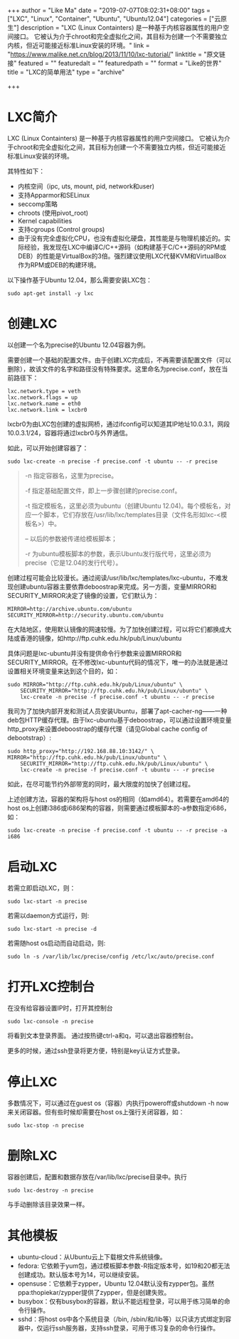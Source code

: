+++
author = "Like Ma"
date = "2019-07-07T08:02:31+08:00"
tags = ["LXC", "Linux", "Container", "Ubuntu", "Ubuntu12.04"]
categories = ["云原生"]
description = "LXC (Linux Containters) 是一种基于内核容器属性的用户空间接口。 它被认为介于chroot和完全虚拟化之间，其目标为创建一个不需要独立内核，但近可能接近标准Linux安装的环境。"
link = "https://www.malike.net.cn/blog/2013/11/10/lxc-tutorial/"
linktitle = "原文链接"
featured = ""
featuredalt = ""
featuredpath = ""
format = "Like的世界"
title = "LXC的简单用法"
type = "archive"

+++

# LXC简介

LXC (Linux Containters) 是一种基于内核容器属性的用户空间接口。 它被认为介于chroot和完全虚拟化之间，其目标为创建一个不需要独立内核，但近可能接近标准Linux安装的环境。

其特性如下：

- 内核空间（ipc, uts, mount, pid, network和user)
- 支持Apparmor和SELinux
- seccomp策略
- chroots (使用pivot_root)
- Kernel capabilities
- 支持cgroups (Control groups)
- 由于没有完全虚拟化CPU，也没有虚拟化硬盘，其性能是与物理机接近的。实际经验，我发现在LXC中编译C/C++源码（如构建基于C/C++源码的RPM或DEB）的性能是VirtualBox的3倍。强烈建议使用LXC代替KVM和VirtualBox作为RPM或DEB的构建环境。

以下操作基于Ubuntu 12.04，那么需要安装LXC包：

    sudo apt-get install -y lxc

# 创建LXC

以创建一个名为precise的Ubuntu 12.04容器为例。

需要创建一个基础的配置文件。由于创建LXC完成后，不再需要该配置文件（可以删除），故该文件的名字和路径没有特殊要求。这里命名为precise.conf，放在当前路径下：

    lxc.network.type = veth
    lxc.network.flags = up
    lxc.network.name = eth0
    lxc.network.link = lxcbr0

lxcbr0为由LXC包创建的虚拟网桥，通过ifconfig可以知道其IP地址10.0.3.1，网段10.0.3.1/24，容器将通过lxcbr0与外界通信。

如此，可以开始创建容器了：

    sudo lxc-create -n precise -f precise.conf -t ubuntu -- -r precise

> -n 指定容器名，这里为precise。
> 
> -f 指定基础配置文件，即上一步骤创建的precise.conf。
> 
> -t 指定模板名，这里必须为ubuntu（创建Ubuntu 12.04)。每个模板名，对应一个脚本，它们存放在/usr/lib/lxc/templates目录（文件名形如lxc-<模板名>）中。
> 
> – 以后的参数被传递给模板脚本；
> 
> -r 为ubuntu模板脚本的参数，表示Ubuntu发行版代号，这里必须为precise（它是12.04的发行代号）。

创建过程可能会比较漫长。通过阅读/usr/lib/lxc/templates/lxc-ubuntu，不难发现创建ubuntu容器主要依靠deboostrap来完成。另一方面，变量MIRROR和SECURITY_MIRROR决定了镜像的设置，它们默认为：

    MIRROR=http://archive.ubuntu.com/ubuntu
    SECURITY_MIRROR=http://security.ubuntu.com/ubuntu

在大陆地区，使用默认镜像的网速较慢。为了加快创建过程，可以将它们都换成大陆或香港的镜像，如http://ftp.cuhk.edu.hk/pub/Linux/ubuntu

具体问题是lxc-ubuntu并没有提供命令行参数来设置MIRROR和SECURITY_MIRROR。在不修改lxc-ubuntu代码的情况下，唯一的办法就是通过设置相关环境变量来达到这个目的，如：

    sudo MIRROR="http://ftp.cuhk.edu.hk/pub/Linux/ubuntu" \
        SECURITY_MIRROR="http://ftp.cuhk.edu.hk/pub/Linux/ubuntu" \
        lxc-create -n precise -f precise.conf -t ubuntu -- -r precise

我司为了加快内部开发和测试人员安装Ubuntu，部署了apt-cacher-ng——一种deb包HTTP缓存代理。由于lxc-ubuntu基于deboostrap，可以通过设置环境变量http_proxy来设置deboostrap的缓存代理（请见Global cache config of debootstrap）:

    sudo http_proxy="http://192.168.88.10:3142/" \
    MIRROR="http://ftp.cuhk.edu.hk/pub/Linux/ubuntu" \
        SECURITY_MIRROR="http://ftp.cuhk.edu.hk/pub/Linux/ubuntu" \
        lxc-create -n precise -f precise.conf -t ubuntu -- -r precise

如此，在尽可能节约外部带宽的同时，最大限度的加快了创建过程。

上述创建方法，容器的架构将与host os的相同（如amd64）。若需要在amd64的host os上创建i386或i686架构的容器，则需要通过模板脚本的-a参数指定i686，如：

    sudo lxc-create -n precise -f precise.conf -t ubuntu -- -r precise -a i686

# 启动LXC

若需立即启动LXC，则：

    sudo lxc-start -n precise

若需以daemon方式运行，则:

    sudo lxc-start -n precise -d

若需随host os启动而自动启动，则:

    sudo ln -s /var/lib/lxc/precise/config /etc/lxc/auto/precise.conf

# 打开LXC控制台

在没有给容器设置IP时，打开其控制台

    sudo lxc-console -n precise

将看到文本登录界面。 通过按热键ctrl-a和q，可以退出容器控制台。

更多的时候，通过ssh登录将更方便，特别是key认证方式登录。

# 停止LXC

多数情况下，可以通过在guest os（容器）内执行poweroff或shutdown -h now来关闭容器。但有些时候却需要在host os上强行关闭容器，如：

    sudo lxc-stop -n precise

# 删除LXC

容器创建后，配置和数据存放在/var/lib/lxc/precise目录中。执行

    sudo lxc-destroy -n precise

与手动删除该目录效果一样。

# 其他模板

- ubuntu-cloud：从Ubuntu云上下载根文件系统镜像。
- fedora: 它依赖于yum包，通过模板脚本参数-R指定版本号，如19和20都无法创建成功。默认版本号为14，可以继续安装。
- opensuse：它依赖于zypper，Ubuntu 12.04默认没有zypper包。虽然ppa:thopiekar/zypper提供了zypper，但是创建失败。
- busybox：仅有busybox的容器，默认不能远程登录，可以用于练习简单的命令行操作。
- sshd：将host os中各个系统目录（/bin, /sbin/和/lib等）以只读方式绑定到容器中，仅运行ssh服务器，支持ssh登录，可用于练习复杂的命令行操作。